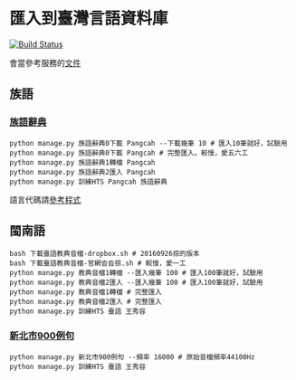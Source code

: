# 匯入到臺灣言語資料庫
[![Build Status](https://travis-ci.org/sih4sing5hong5/hue7jip8.svg?branch=master)](https://travis-ci.org/sih4sing5hong5/hue7jip8)

會當參考服務的[文件](https://github.com/sih4sing5hong5/tai5-uan5_gian5-gi2_hok8-bu7/wiki/%E5%BF%AB%E9%80%9F%E8%AA%AA%E6%98%8E#%E8%A8%93%E7%B7%B4%E8%AA%9E%E9%9F%B3%E5%90%88%E6%88%90%E6%A8%A1%E5%9E%8B)

## 族語
### [族語辭典](https://github.com/thewayiam/ami_dict_crawler)
```
python manage.py 族語辭典0下載 Pangcah --下載幾筆 10 # 匯入10筆就好，試驗用
python manage.py 族語辭典0下載 Pangcah # 完整匯入。較慢，愛五六工
python manage.py 族語辭典1轉檔 Pangcah
python manage.py 族語辭典2匯入 Pangcah
python manage.py 訓練HTS Pangcah 族語辭典
```
語言代碼請[參考程式](https://github.com/sih4sing5hong5/hue7jip8/blob/master/%E5%8C%AF%E5%85%A5%E5%88%B0%E8%87%BA%E7%81%A3%E8%A8%80%E8%AA%9E%E8%B3%87%E6%96%99%E5%BA%AB/%E6%97%8F%E8%AA%9E%E8%BE%AD%E5%85%B8.py#L1)

## 閩南語
```
bash 下載臺語教典音檔-dropbox.sh # 20160926掠的版本
bash 下載臺語教典音檔-官網沓沓掠.sh # 較慢，愛一工
python manage.py 教典音檔1轉檔 --匯入幾筆 100 # 匯入100筆就好，試驗用
python manage.py 教典音檔2匯入 --匯入幾筆 100 # 匯入100筆就好，試驗用
python manage.py 教典音檔1轉檔 # 完整匯入
python manage.py 教典音檔2匯入 # 完整匯入
python manage.py 訓練HTS 臺語 王秀容
```

### [新北市900例句](https://github.com/Taiwanese-Corpus/Sin1pak8tshi7_2015_900-le7ku3)
```
python manage.py 新北市900例句 --頻率 16000 # 原始音檔頻率44100Hz
python manage.py 訓練HTS 臺語 王秀容
```
